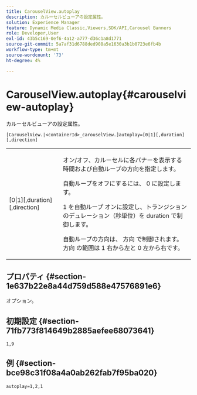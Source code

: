 ```yaml
---
title: CarouselView.autoplay
description: カルーセルビューアの設定属性。
solution: Experience Manager
feature: Dynamic Media Classic,Viewers,SDK/API,Carousel Banners
role: Developer,User
exl-id: 43b5c169-0ef6-4a12-a777-d36c1a8d1771
source-git-commit: 5a7af31d6788ded908a5e1630a3b1b0723e6fb4b
workflow-type: tm+mt
source-wordcount: '73'
ht-degree: 4%

---
```


# CarouselView.autoplay{#carouselview-autoplay}

カルーセルビューアの設定属性。

`[CarouselView.|<containerId>_carouselView.]autoplay=[0|1][,duration][,direction]`

<table id="table_441553CD34C94A58A9D7CBF772DEDDB6"> 
 <tbody> 
  <tr> 
   <td colname="col1"> <p> <span class="codeph">[0|1][,duration][,direction]</span> </p> </td> 
   <td colname="col2"> <p> オン/オフ、カルーセルに各バナーを表示する時間および自動ループの方向を指定します。 </p> <p>自動ループをオフにするには、<span class="codeph"> 0</span> に設定します。 </p> <p><span class="codeph"> 1</span> を自動ループ オンに設定し、トランジションのデュレーション（秒単位）を <span class="codeph"> duration</span> で制御します。 </p> <p>自動ループの方向は、<span class="codeph"> 方向 </span> で制御されます。 <span class="codeph"> 方向 </span> の範囲は <span class="codeph"> 1</span> 右から左と <span class="codeph"> 0</span> 左から右です。 </p> </td> 
  </tr> 
 </tbody> 
</table>

## プロパティ {#section-1e637b22e8a44d759d588e47576891e6}

オプション。

## 初期設定 {#section-71fb773f814649b2885aefee68073641}

`1,9`

## 例 {#section-bce98c31f08a4a0ab262fab7f95ba020}

```
autoplay=1,2,1
```
